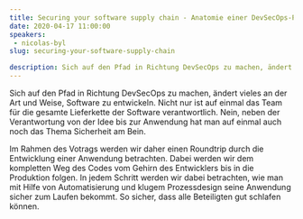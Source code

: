 ```yaml
---
title: Securing your software supply chain - Anatomie einer DevSecOps-Pipeline
date: 2020-04-17 11:00:00
speakers:
 - nicolas-byl
slug: securing-your-software-supply-chain

description: Sich auf den Pfad in Richtung DevSecOps zu machen, ändert vieles an der Art und Weise, Software zu entwickeln. Nicht nur ist auf einmal das Team für die gesamte Lieferkette der Software verantwortlich. 
---
```

Sich auf den Pfad in Richtung DevSecOps zu machen, ändert vieles an der Art und Weise, Software zu entwickeln. Nicht nur ist auf einmal das Team für die gesamte Lieferkette der Software verantwortlich. Nein, neben der Verantwortung von der Idee bis zur Anwendung hat man auf einmal auch noch das Thema Sicherheit am Bein.

Im Rahmen des Votrags werden wir daher einen Roundtrip durch die Entwicklung einer Anwendung betrachten. Dabei werden wir dem kompletten Weg des Codes vom Gehirn des Entwicklers bis in die Produktion folgen. In jedem Schritt werden wir dabei betrachten, wie man mit Hilfe von Automatisierung und klugem Prozessdesign seine Anwendung sicher zum Laufen bekommt. So sicher, dass alle Beteiligten gut schlafen können.
